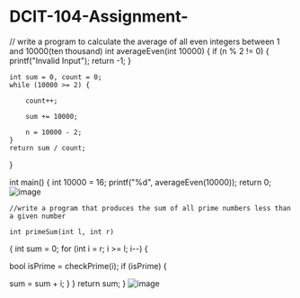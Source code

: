 # DCIT-104-Assignment-

// write a program to calculate the average of all even integers between 1 and 10000(ten thousand)
int averageEven(int 10000)
{
    if (n % 2 != 0) {
        printf("Invalid Input");
        return -1;
    }
  
    int sum = 0, count = 0;
    while (10000 >= 2) {
  
        count++;
  
        sum += 10000;
  
        n = 10000 - 2;
    }
    return sum / count;
}
  
int main()
{
    int 10000 = 16;
    printf("%d", averageEven(10000));
    return 0;
    ![image](https://user-images.githubusercontent.com/102989464/183461143-0e33ca29-7023-4918-a0b4-d959438b79cb.png)
    
    //write a program that produces the sum of all prime numbers less than a given number
    
    int primeSum(int l, int r)
{
int sum = 0;
for (int i = r; i >= l; i--) {

bool isPrime = checkPrime(i);
if (isPrime) {

sum = sum + i;
}
}
return sum;
}
![image](https://user-images.githubusercontent.com/102989464/183461417-121550d6-5cff-4969-aebb-0f8605bb0de4.png)



